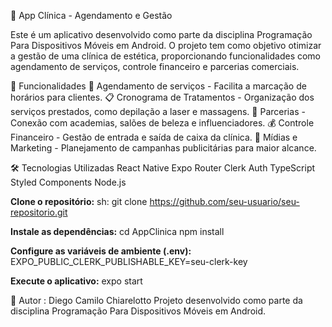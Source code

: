 📱 App Clínica - Agendamento e Gestão

Este é um aplicativo desenvolvido como parte da disciplina Programação Para Dispositivos Móveis em Android. O projeto tem como objetivo otimizar a gestão de uma clínica de estética, proporcionando funcionalidades como agendamento de serviços, controle financeiro e parcerias comerciais.

🚀 Funcionalidades
📅 Agendamento de serviços - Facilita a marcação de horários para clientes.
📋 Cronograma de Tratamentos - Organização dos serviços prestados, como depilação a laser e massagens.
🤝 Parcerias - Conexão com academias, salões de beleza e influenciadores.
💰 Controle Financeiro - Gestão de entrada e saída de caixa da clínica.
📢 Mídias e Marketing - Planejamento de campanhas publicitárias para maior alcance.


🛠️ Tecnologias Utilizadas
React Native
Expo Router
Clerk Auth
TypeScript
Styled Components
Node.js


**Clone o repositório:**
sh: git clone https://github.com/seu-usuario/seu-repositorio.git

**Instale as dependências:**
cd AppClinica
npm install

**Configure as variáveis de ambiente (.env):**
EXPO_PUBLIC_CLERK_PUBLISHABLE_KEY=seu-clerk-key

**Execute o aplicativo:**
expo start

📝 Autor : Diego Camilo Chiarelotto
Projeto desenvolvido como parte da disciplina Programação Para Dispositivos Móveis em Android.
